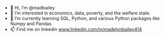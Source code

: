 - 👋 Hi, I’m @madbailey
- 👀 I’m interested in economics, data, poverty, and the welfare state.
- 🌱 I’m currently learning SQL, Python, and various Python packages like Numpy and Pandas
- 📫 Find me on linkedin www.linkedin.com/in/madelynbailey414

